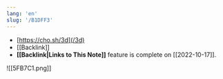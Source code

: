```yaml
---
lang: 'en'
slug: '/B1DFF3'
---
```


- [https://cho.sh/3d](/3d)
- [[Backlink]]
- **[[Backlink|Links to This Note]]** feature is complete on [[2022-10-17]].

![[5FB7C1.png]]
